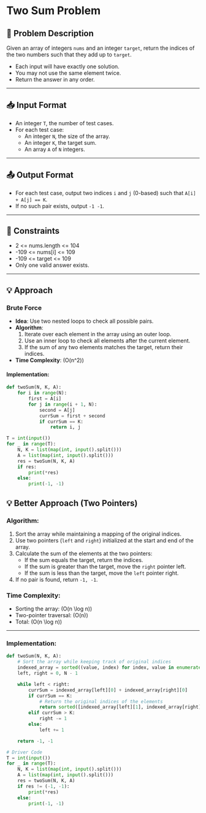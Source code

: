 # Two Sum Problem

## 📝 Problem Description
Given an array of integers `nums` and an integer `target`, return the indices of the two numbers such that they add up to `target`.

- Each input will have exactly one solution.
- You may not use the same element twice.
- Return the answer in any order.

---

## 📥 Input Format
- An integer `T`, the number of test cases.
- For each test case:
  - An integer `N`, the size of the array.
  - An integer `K`, the target sum.
  - An array `A` of `N` integers.

---

## 📤 Output Format
- For each test case, output two indices `i` and `j` (0-based) such that `A[i] + A[j] == K`.
- If no such pair exists, output `-1 -1`.

---

## 🔗 Constraints
- 2 <= nums.length <= 104
- -109 <= nums[i] <= 109
- -109 <= target <= 109
- Only one valid answer exists.

---

## 💡 Approach

### Brute Force
- **Idea**: Use two nested loops to check all possible pairs.
- **Algorithm**:
  1. Iterate over each element in the array using an outer loop.
  2. Use an inner loop to check all elements after the current element.
  3. If the sum of any two elements matches the target, return their indices.
- **Time Complexity**: \(O(n^2)\)

#### Implementation:
```python
def twoSum(N, K, A):
    for i in range(N):
        first = A[i]
        for j in range(i + 1, N):
            second = A[j]
            currSum = first + second
            if currSum == K:
                return i, j

T = int(input())
for _ in range(T):
    N, K = list(map(int, input().split()))
    A = list(map(int, input().split()))
    res = twoSum(N, K, A)
    if res:
        print(*res)
    else:
        print(-1, -1)
```

## 💡 Better Approach (Two Pointers)

### Algorithm:
1. Sort the array while maintaining a mapping of the original indices.
2. Use two pointers (`left` and `right`) initialized at the start and end of the array.
3. Calculate the sum of the elements at the two pointers:
   - If the sum equals the target, return the indices.
   - If the sum is greater than the target, move the `right` pointer left.
   - If the sum is less than the target, move the `left` pointer right.
4. If no pair is found, return `-1, -1`.

### Time Complexity:
- Sorting the array: \(O(n \log n)\)
- Two-pointer traversal: \(O(n)\)
- Total: \(O(n \log n)\)

---

### Implementation:
```python
def twoSum(N, K, A):
    # Sort the array while keeping track of original indices
    indexed_array = sorted((value, index) for index, value in enumerate(A))
    left, right = 0, N - 1

    while left < right:
        currSum = indexed_array[left][0] + indexed_array[right][0]
        if currSum == K:
            # Return the original indices of the elements
            return sorted([indexed_array[left][1], indexed_array[right][1]])
        elif currSum > K:
            right -= 1
        else:
            left += 1

    return -1, -1

# Driver Code
T = int(input())
for _ in range(T):
    N, K = list(map(int, input().split()))
    A = list(map(int, input().split()))
    res = twoSum(N, K, A)
    if res != (-1, -1):
        print(*res)
    else:
        print(-1, -1)
